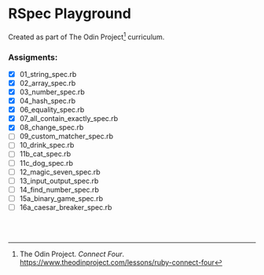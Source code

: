 # RSpec Playground

Created as part of The Odin Project[^1] curriculum.

### Assigments:

- [x] 01_string_spec.rb
- [x] 02_array_spec.rb
- [x] 03_number_spec.rb
- [x] 04_hash_spec.rb
- [x] 06_equality_spec.rb
- [x] 07_all_contain_exactly_spec.rb
- [x] 08_change_spec.rb
- [ ] 09_custom_matcher_spec.rb
- [ ] 10_drink_spec.rb
- [ ] 11b_cat_spec.rb
- [ ] 11c_dog_spec.rb
- [ ] 12_magic_seven_spec.rb
- [ ] 13_input_output_spec.rb
- [ ] 14_find_number_spec.rb
- [ ] 15a_binary_game_spec.rb
- [ ] 16a_caesar_breaker_spec.rb

<br/><br/>

[^1]: The Odin Project. _Connect Four_. https://www.theodinproject.com/lessons/ruby-connect-four
